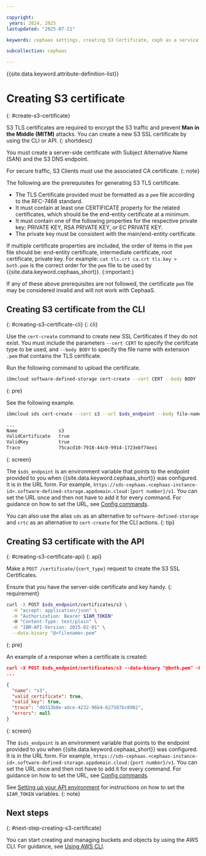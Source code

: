 ```yaml
---

copyright:
 years: 2024, 2025
lastupdated: "2025-07-21"

keywords: cephaas settings, creating S3 Certificate, ceph as a service

subcollection: cephaas

---
```


{{site.data.keyword.attribute-definition-list}}

# Creating S3 certificate
{: #create-s3-certificate}

S3 TLS certificates are required to encrypt the S3 traffic and prevent **Man in the Middle (MITM)** attacks. You can create a new S3 SSL certificate by using the CLI or API.
{: shortdesc}

You must create a server-side certificate with Subject Alternative Name (SAN) and the S3 DNS endpoint.

For secure traffic, S3 Clients must use the associated CA certificate.
{: note}

The following are the prerequisites for generating S3 TLS certificate.

* The TLS Certificate provided must be formatted as a `pem` file according to the RFC-7468 standard.
* It must contain at least one CERTIFICATE property for the related certificates, which should be the end-entity certificate at a minimum.
* It must contain one of the following properties for the respective private key: PRIVATE KEY, RSA PRIVATE KEY, or EC PRIVATE KEY.
* The private key must be consistent with the main/end-entity certificate.

If multiple certificate properties are included, the order of items in the `pem` file should be: end-entity certificate, intermediate certificate, root certificate, private key. For example: `cat tls.crt ca.crt tls.key > both.pem` is the correct order for the `pem` file to be used by {{site.data.keyword.cephaas_short}}.
{:important:}

If any of these above prerequisites are not followed, the certificate `pem` file may be considered invalid and will not work with CephaaS.




## Creating S3 certificate from the CLI
{: #creating-s3-certificate-cli}
{: cli}

Use the `cert-create` command to create new SSL Certificates if they do not exist. You must include the parameters `--cert CERT` to specify the certifcate type to be used, and `--body BODY` to specify the file name with extension `.pem` that contains the TLS certificate.

Run the following command to upload the certificate.

```sh
ibmcloud software-defined-storage cert-create --cert CERT --body BODY --url string
```
{: pre}

See the following example.

```sh
ibmcloud sds cert-create --cert s3 --url $sds_endpoint --body file-name.pem

...
Name               s3
ValidCertificate   true
ValidKey           true
Trace              75cacd10-7918-44c0-9914-1723ebf74ee1
```
{: screen}

The `$sds_endpoint` is an environment variable that points to the endpoint provided to you when {{site.data.keyword.cephaas_short}} was configured. It is in the URL form. For example, `https://sds-cephaas.<cephaas-instance-id>.software-defined-storage.appdomain.cloud:{port number}/v1`. You can set the URL once and then not have to add it for every command. For guidance on how to set the URL, see [Config commands](/docs/cephaas?topic=cephaas-ic-sds-cli-reference&interface=cli#ic-config-commands).

You can also use the alias `sds` as an alternative to `software-defined-storage` and `crtc` as an alternative to `cert-create` for the CLI actions.
{: tip}

## Creating S3 certificate with the API
{: #creating-s3-certificate-api}
{: api}

Make a `POST /certificate/{cert_type}` request to create the S3 SSL Certificates.

Ensure that you have the server-side certificate and key handy.
{: requirement}

```sh
curl -X POST $sds_endpoint/certificates/s3 \
  -H "accept: application/json" \
  -H "Authorization: Bearer $IAM_TOKEN"
  -H "Content-Type: text/plain" \
  -H "IBM-API-Version: 2025-02-01" \
  --data-binary "@<filename>.pem"
```
{: pre}


An example of a response when a certificate is created:

```json
curl -X POST $sds_endpoint/certificates/s3 --data-binary "@both.pem" -H 'accept: application/json'  -H "Authorization: Bearer $IAM_TOKEN" -H 'IBM-API-Version: 2025-01-15'
...

{
  "name": "s3",
  "valid_certificate": true,
  "valid_key": true,
  "trace": "d0313b8e-adce-4232-96b4-627587bc0982",
  "errors": null
}
```
{: screen}

The `$sds_endpoint` is an environment variable that points to the endpoint provided to you when {{site.data.keyword.cephaas_short}} was configured. It is in the URL form. For example, `https://sds-cephaas.<cephaas-instance-id>.software-defined-storage.appdomain.cloud:{port number}/v1`. You can set the URL once and then not have to add it for every command. For guidance on how to set the URL, see [Config commands](/docs/cephaas?topic=cephaas-ic-sds-cli-reference&interface=cli#ic-config-commands).

See [Setting up your API environment](/docs/cephaas?topic=cephaas-set-up-environment&interface=api) for instructions on how to set the `$IAM_TOKEN` variables.
{: note}


## Next steps
{: #next-step-creating-s3-certificate}

You can start creating and managing buckets and objects by using the AWS CLI. For guidance, see [Using AWS CLI](/docs/cephaas?topic=cephaas-aws-cli).
